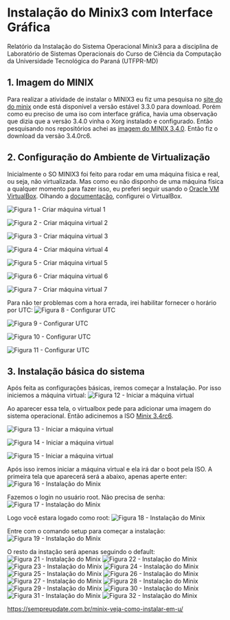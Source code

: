 # Instalação do Minix3 com Interface Gráfica

Relatório da Instalação do Sistema Operacional Minix3 para a disciplina de Laboratório de Sistemas Operacionais do Curso de Ciência da Computação da Universidade Tecnológica do Paraná (UTFPR-MD)

## 1. Imagem do MINIX
Para realizar a atividade de instalar o MINIX3 eu fiz uma pesquisa no [site do do minix](http://www.minix.org) onde está disponível a versão estável 3.3.0 para download. Porém como eu preciso de uma iso com interface gráfica, havia uma observação que dizia que a versão 3.4.0 vinha o Xorg instalado e configurado. Então pesquisando nos repositórios achei as [imagem do MINIX 3.4.0](http://download.minix3.org/iso/snapshot/). Então fiz o download da versão 3.4.0rc6.

## 2. Configuração do Ambiente de Virtualização
Inicialmente o SO MINIX3 foi feito para rodar em uma máquina física e real, ou seja, não virtualizada. Mas como eu não disponho de uma máquina física a qualquer momento para fazer isso, eu preferi seguir usando o [Oracle VM VirtualBox](https://www.virtualbox.org). Olhando a [documentação](https://wiki.minix3.org/doku.php?id=usersguide:runningonvirtualbox), configurei o VirtualBox.

![Figura 1 - Criar máquina virtual 1](https://github.com/felipebeskow/Minix-LSO/raw/master/Imagens/0%20-%20Configura%C3%A7%C3%A3o-VirtualBox-01.png)

![Figura 2 - Criar máquina virtual 2](https://raw.githubusercontent.com/felipebeskow/Minix-LSO/master/Imagens/0%20-%20Configura%C3%A7%C3%A3o-VirtualBox-02.png)

![Figura 3 - Criar máquina virtual 3](https://raw.githubusercontent.com/felipebeskow/Minix-LSO/master/Imagens/0%20-%20Configura%C3%A7%C3%A3o-VirtualBox-03.png)

![Figura 4 - Criar máquina virtual 4](https://raw.githubusercontent.com/felipebeskow/Minix-LSO/master/Imagens/0%20-%20Configura%C3%A7%C3%A3o-VirtualBox-04.png)

![Figura 5 - Criar máquina virtual 5](https://raw.githubusercontent.com/felipebeskow/Minix-LSO/master/Imagens/0%20-%20Configura%C3%A7%C3%A3o-VirtualBox-05.png)

![Figura 6 - Criar máquina virtual 6](https://raw.githubusercontent.com/felipebeskow/Minix-LSO/master/Imagens/0%20-%20Configura%C3%A7%C3%A3o-VirtualBox-06.png)

![Figura 7 - Criar máquina virtual 7](https://raw.githubusercontent.com/felipebeskow/Minix-LSO/master/Imagens/0%20-%20Configura%C3%A7%C3%A3o-VirtualBox-07.png)

Para não ter problemas com a hora errada, irei habilitar fornecer o horário por UTC:
![Figura 8 - Configurar UTC](https://raw.githubusercontent.com/felipebeskow/Minix-LSO/master/Imagens/0%20-%20Configura%C3%A7%C3%A3o-VirtualBox-08.png)

![Figura 9 - Configurar UTC](https://raw.githubusercontent.com/felipebeskow/Minix-LSO/master/Imagens/0%20-%20Configura%C3%A7%C3%A3o-VirtualBox-09.png)

![Figura 10 - Configurar UTC](https://raw.githubusercontent.com/felipebeskow/Minix-LSO/master/Imagens/0%20-%20Configura%C3%A7%C3%A3o-VirtualBox-10.png)

![Figura 11 - Configurar UTC](https://raw.githubusercontent.com/felipebeskow/Minix-LSO/master/Imagens/0%20-%20Configura%C3%A7%C3%A3o-VirtualBox-11.png)

## 3. Instalação básica do sistema


Após feita as configurações básicas, iremos começar a Instalação. Por isso iniciemos a máquina virtual:
![Figura 12 - Iniciar a máquina virtual](https://raw.githubusercontent.com/felipebeskow/Minix-LSO/master/Imagens/0%20-%20Configura%C3%A7%C3%A3o-VirtualBox-12.png)

Ao aparecer essa tela, o virtualbox pede para adicionar uma imagem do sistema operacional. Então adicinemos a ISO [Minix 3.4rc6](http://download.minix3.org/iso/snapshot/minix_R3.4.0rc6-d5e4fc0.iso.bz2).

![Figura 13 - Iniciar a máquina virtual](https://raw.githubusercontent.com/felipebeskow/Minix-LSO/master/Imagens/0%20-%20Configura%C3%A7%C3%A3o-VirtualBox-14.png)

![Figura 14 - Iniciar a máquina virtual](https://raw.githubusercontent.com/felipebeskow/Minix-LSO/master/Imagens/0%20-%20Configura%C3%A7%C3%A3o-VirtualBox-15.png)

![Figura 15 - Iniciar a máquina virtual](https://raw.githubusercontent.com/felipebeskow/Minix-LSO/master/Imagens/0%20-%20Configura%C3%A7%C3%A3o-VirtualBox-16.png)

Após isso iremos iniciar a máquina virtual e ela irá dar o boot pela ISO. A primeira tela que aparecerá será a abaixo, apenas aperte enter:
![Figura 16 - Instalação do Minix](https://github.com/felipebeskow/Minix-LSO/raw/master/Imagens/1%20-%20Instala%C3%A7%C3%A3o%20Minix%20-%2001.png)

Fazemos o login no usuário root. Não precisa de senha:
![Figura 17 - Instalação do Minix](https://github.com/felipebeskow/Minix-LSO/raw/master/Imagens/1%20-%20Instala%C3%A7%C3%A3o%20Minix%20-%2002.png)

Logo você estara logado como root:
![Figura 18 - Instalação do Minix](https://github.com/felipebeskow/Minix-LSO/raw/master/Imagens/1%20-%20Instala%C3%A7%C3%A3o%20Minix%20-%2003.png)

Entre com o comando setup para começar a instalação:
![Figura 19 - Instalação do Minix](https://github.com/felipebeskow/Minix-LSO/raw/master/Imagens/1%20-%20Instala%C3%A7%C3%A3o%20Minix%20-%2004.png)

O resto da instação será apenas seguindo o default:
![Figura 21 - Instalação do Minix](https://github.com/felipebeskow/Minix-LSO/raw/master/Imagens/1%20-%20Instala%C3%A7%C3%A3o%20Minix%20-%2005.png)
![Figura 22 - Instalação do Minix](https://github.com/felipebeskow/Minix-LSO/raw/master/Imagens/1%20-%20Instala%C3%A7%C3%A3o%20Minix%20-%2006.png)
![Figura 23 - Instalação do Minix](https://github.com/felipebeskow/Minix-LSO/raw/master/Imagens/1%20-%20Instala%C3%A7%C3%A3o%20Minix%20-%2007.png)
![Figura 24 - Instalação do Minix](https://github.com/felipebeskow/Minix-LSO/raw/master/Imagens/1%20-%20Instala%C3%A7%C3%A3o%20Minix%20-%2008.png)
![Figura 25 - Instalação do Minix](https://github.com/felipebeskow/Minix-LSO/raw/master/Imagens/1%20-%20Instala%C3%A7%C3%A3o%20Minix%20-%2009.png)
![Figura 26 - Instalação do Minix](https://github.com/felipebeskow/Minix-LSO/raw/master/Imagens/1%20-%20Instala%C3%A7%C3%A3o%20Minix%20-%2010.png)
![Figura 27 - Instalação do Minix](https://github.com/felipebeskow/Minix-LSO/raw/master/Imagens/1%20-%20Instala%C3%A7%C3%A3o%20Minix%20-%2011.png)
![Figura 28 - Instalação do Minix](https://github.com/felipebeskow/Minix-LSO/raw/master/Imagens/1%20-%20Instala%C3%A7%C3%A3o%20Minix%20-%2012.png)
![Figura 29 - Instalação do Minix](https://github.com/felipebeskow/Minix-LSO/raw/master/Imagens/1%20-%20Instala%C3%A7%C3%A3o%20Minix%20-%2013.png)
![Figura 30 - Instalação do Minix](https://github.com/felipebeskow/Minix-LSO/raw/master/Imagens/1%20-%20Instala%C3%A7%C3%A3o%20Minix%20-%2014.png)
![Figura 31 - Instalação do Minix](https://github.com/felipebeskow/Minix-LSO/raw/master/Imagens/1%20-%20Instala%C3%A7%C3%A3o%20Minix%20-%2015.png)
![Figura 32 - Instalação do Minix](https://github.com/felipebeskow/Minix-LSO/raw/master/Imagens/1%20-%20Instala%C3%A7%C3%A3o%20Minix%20-%2016.png)

https://sempreupdate.com.br/minix-veja-como-instalar-em-u/
